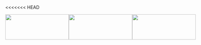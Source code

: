 <<<<<<< HEAD

<div style="display: flex; justify-content: space-between;">
    <img src="https://img.shields.io/badge/C%23-1A1F71?style=for-the-badge&logo=dotnet&logoColor=white" width="200" height="80">
    <img src="https://img.shields.io/badge/C%23-007ACC?style=for-the-badge&logo=visualstudio&logoColor=white" width="200" height="80">
    <img src="https://img.shields.io/badge/C%23-FF4B4B?style=for-the-badge&logo=xaml&logoColor=white" width="200" height="80">
</div>


